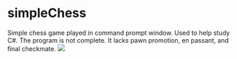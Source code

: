 # simpleChess
Simple chess game played in command prompt window. Used to help study C#. The program is not complete. It lacks pawn promotion, en passant, and final checkmate.
![](https://image.ibb.co/dcJeHc/Chess_Game.png)
